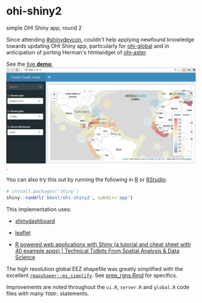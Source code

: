 # ohi-shiny2

simple OHI Shiny app, round 2

Since attending [#shinydevcon](https://www.rstudio.com/shinydevcon/), couldn't help applying newfound knowledge towards updating OHI Shiny app, particularly for [ohi-global](http://ohi-science.nceas.ucsb.edu/ohi-global/) and in anticipation of porting Herman's htmlwidget of [ohi-aster](https://github.com/FrissAnalytics/ohi-aster).

See the [live **demo**: ![](screenshot.png)](https://bdbest.shinyapps.io/ohi-shiny2/).

You can also try this out by running the following in [R](https://cran.r-project.org/) or [RStudio](https://www.rstudio.com/products/rstudio/download/):

```r
# install.packages('shiny')
shiny::runUrl('bbest/ohi-shiny2', subdir='app')
```

This implementation uses:

- [shinydashboard](http://rstudio.github.io/shinydashboard/)
- [leaflet](http://rstudio.github.io/leaflet/)

- [R powered web applications with Shiny (a tutorial and cheat sheet with 40 example apps) | Technical Tidbits From Spatial Analysis & Data Science](http://zevross.com/blog/2016/04/19/r-powered-web-applications-with-shiny-a-tutorial-and-cheat-sheet-with-40-example-apps/)

The high resolution global EEZ shapefile was greatly simplified with the excellent [`rmapshaper::ms_simplify`](https://github.com/ateucher/rmapshaper#usage). See [prep_rgns.Rmd](prep_rgns.Rmd) for specifics.

Improvements are noted throughout the `ui.R`, `server.R` and `global.R` code files with many `TODO:` statements.
